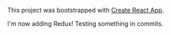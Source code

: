 This project was bootstrapped with [Create React App](https://github.com/facebookincubator/create-react-app).

I'm now adding Redux! Testing something in commits.